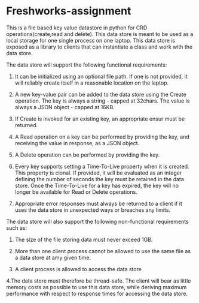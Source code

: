 # Freshworks-assignment
This is a file based key value datastore in python for CRD operations(create,read and delete). This data store is meant to be used as a local storage for one single process on one laptop. This data store is exposed as a library to clients that can instantiate a class and work with the data store. 

The data store will support the following functional requirements:

1. It can be initialized using an optional file path. If one is not provided, it will reliably create itself in a reasonable location on the laptop.

2. A new key-value pair can be added to the data store using the Create operation. The key is always a string - capped at 32chars. The value is always a JSON object - capped at      16KB. 

3. If Create is invoked for an existing key, an appropriate ensur must be returned. 

4. A Read operation on a key can be performed by providing the key, and receiving the value in response, as a JSON object. 

5. A Delete operation can be performed by providing the key. 
6. Every key supports setting a Time-To-Live property when it is created. This property is cional. If provided, it will be evaluated as an integer defining the number of seconds      the key must be retained in the data store. Once the Time-To-Live for a key has expired, the key will no longer be available for Read or Delete operations.

7. Appropriate error responses must always be returned to a client if it uses the data store in unexpected ways or breaches any limits.

The data store will also support the following non-functional requirements such as:

1. The size of the file storing data must never exceed 1GB. 

2. More than one client process cannot be allowed to use the same file as a data store at amy given time. 

3. A client process is allowed to access the data store

4.The data store must therefore be thread-safe. The client will bear as little memory costs as possible to use this data store, while deriving maximum performance with respect to   response times for accessing the data store.
